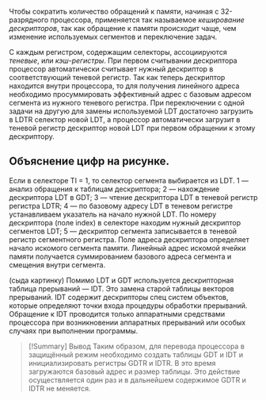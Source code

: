 Чтобы сократить количество обращений к памяти, начиная с 32-разрядного процессора, применяется так называемое _кеширование дескрипторов_, так как обращение к памяти происходит чаще, чем изменение используемых сегментов и переключение задач.

С каждым регистром, содержащим селекторы, ассоциируются _теневые_, или _кэш-регистры_. При первом считывании дескриптора процессор автоматически считывает нужный дескриптор в соответствующий теневой регистр. Так как теперь дескриптор находится внутри процессора, то для получения линейного адреса необходимо просуммировать эффективный адрес с базовым адресом сегмента из нужного теневого регистра. При переключении с одной задачи на другую для замены используемой LDT достаточно загрузить в LDTR селектор новой LDT, а процессор автоматически загрузит в теневой регистр дескриптор новой LDT при первом обращении к этому дескриптору.

## Объяснение цифр на рисунке.
Если в селекторе TI = 1, то селектор сегмента выбирается из LDT.
1 — анализ обращения к таблицам дескриптора;
2 — нахождение дескриптора LDT в GDT;
3 — чтение дескриптора LDT в теневой регистр регистра LDTR;
4 — по базовому адресу LDT в теневом регистре устанавливаем указатель на начало нужной LDT. По номеру дескриптора (поле index) в селекторе находим нужный дескриптор сегментов LDT;
5 — дескриптор сегмента записывается в теневой регистр сегментного регистра. Поле адреса дескриптора определяет начало искомого сегмента памяти. Линейный адрес искомой ячейки памяти получается суммированием базового адреса сегмента и смещения внутри сегмента.

(сыда картинку)
Помимо LDT и GDT используется дескрипторная таблица прерываний — IDT. Это замена старой таблицы векторов прерываний. IDT содержит дескрипторы спец систем объектов, которые определяют точки входа процедуры обработки прерываний. Обращение к IDT проводится только аппаратными средствами процессора при возникновении аппаратных прерываний или особых случаях при выполнении программы. 

>[!Summary] Вывод
>Таким образом, для перевода процессора в защищённый режим необходимо создать таблицы GDT и IDT и инициализировать регистры GDTR и IDTR. В это время загружаются базовый адрес и размер таблицы. Это действие осуществляется один раз и в дальнейшем содержимое GDTR и IDTR не меняется.
